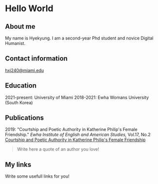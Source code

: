 
# Hello World

## About me 

My name is Hyekyung. I am a second-year Phd student and novice Digital Humanist. 

## Contact information

hxj240@miami.edu

## Education 

2021-present: University of Miami
2018-2021: Ewha Womans University (South Korea)

## Publications 

2019: "Courtship and Poetic Authority in Katherine Philip's Female Friendship." *Ewha Institute of English and American Studies,* Vol.17, No.2
[Courtship and Poetic Authority in Katherine Philip's Female Friendship](http://www.riss.kr/search/detail/DetailView.do?p_mat_type=1a0202e37d52c72d&control_no=f2ae83606b08a6a947de9c1710b0298d&keyword=Hyekyung%20Jung%20%20Katherine%20Philips)

> Write here a quote of an author you love! 

## My links 

Write some usefull links for you! 
